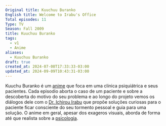 ```yaml
---
Original title: Kuuchuu Buranko
English title: Welcome to Irabu's Office
Total episodes: 11
Type: TV
Season: Fall 2009
title: Kuuchuu Buranko
tags:
  - v1
  - Anime
aliases:
  - Kuuchuu Buranko
draft: true
created_at: 2024-07-08T17:33:33-03:00
updated_at: 2024-09-09T10:43:31-03:00
---
```


Kuuchu Buranko é um [anime](../../../../atomos/2024/07/08/Anime.md) que foca em uma clinica psiquiátrica e seus pacientes. Cada episodio aborta o caso de um paciente e sobre a descoberta do motivo do seu problema e ao longo do projeto vemos os diálogos dele com o [Dr. Ichirou Irabu](../../../../ideias/2024/07/12/Ichirou_Irabu.md) que propõe soluções curiosas para o paciente ficar consciente do seu tormento pessoal e guia para uma solução. O anime em geral, apesar dos exageros visuais, aborda de forma até que realista sobre a [psicologia](../../../../rascunhos/2024/07/08/Psicologia.md).